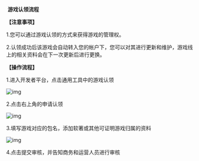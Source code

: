 ​                                                                       **游戏认领流程**

**【注意事项】**

1.您可以通过游戏认领的方式来获得游戏的管理权。

2.认领成功后该游戏会自动转入您的帐户下，您可以对其进行更新和维护，游戏线上的相关资料会在下一次更新后进行更换。

**【操作流程】**

1.进入开发者平台，点击通用工具中的游戏认领

![img](https://arkimg.ark.online/(null)-20240520170515524.png)

2.点击右上角的申请认领

![img](https://arkimg.ark.online/(null)-20240520170515395.png)

3.填写游戏对应的包名，添加软著或其他可证明游戏归属的资料

![img](https://arkimg.ark.online/(null)-20240520170515397.png)

4.点击提交审核，并告知商务和运营人员进行审核